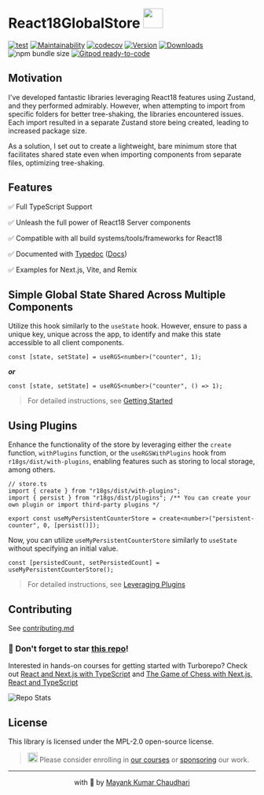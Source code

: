 # React18GlobalStore <img src="https://github.com/react18-tools/turborepo-template/blob/main/popper.png?raw=true" style="height: 40px"/>

[![test](https://github.com/react18-tools/react18-global-store/actions/workflows/test.yml/badge.svg)](https://github.com/react18-tools/react18-global-store/actions/workflows/test.yml) [![Maintainability](https://api.codeclimate.com/v1/badges/ec3140063acd8df82481/maintainability)](https://codeclimate.com/github/react18-tools/react18-global-store/maintainability) [![codecov](https://codecov.io/gh/react18-tools/react18-global-store/graph/badge.svg)](https://codecov.io/gh/react18-tools/react18-global-store) [![Version](https://img.shields.io/npm/v/r18gs.svg?colorB=green)](https://www.npmjs.com/package/r18gs) [![Downloads](https://img.jsdelivr.com/img.shields.io/npm/d18m/r18gs.svg)](https://www.npmjs.com/package/r18gs) ![npm bundle size](https://img.shields.io/bundlephobia/minzip/r18gs) [![Gitpod ready-to-code](https://img.shields.io/badge/Gitpod-ready--to--code-blue?logo=gitpod)](https://gitpod.io/from-referrer/)

## Motivation

I've developed fantastic libraries leveraging React18 features using Zustand, and they performed admirably. However, when attempting to import from specific folders for better tree-shaking, the libraries encountered issues. Each import resulted in a separate Zustand store being created, leading to increased package size.

As a solution, I set out to create a lightweight, bare minimum store that facilitates shared state even when importing components from separate files, optimizing tree-shaking.

## Features

✅ Full TypeScript Support

✅ Unleash the full power of React18 Server components

✅ Compatible with all build systems/tools/frameworks for React18

✅ Documented with [Typedoc](https://react18-tools.github.io/react18-global-store) ([Docs](https://react18-tools.github.io/react18-global-store))

✅ Examples for Next.js, Vite, and Remix

## Simple Global State Shared Across Multiple Components

Utilize this hook similarly to the `useState` hook. However, ensure to pass a unique key, unique across the app, to identify and make this state accessible to all client components.

```tsx
const [state, setState] = useRGS<number>("counter", 1);
```

**_or_**

```tsx
const [state, setState] = useRGS<number>("counter", () => 1);
```

> For detailed instructions, see [Getting Started](./md-docs/1.getting-started.md)

## Using Plugins

Enhance the functionality of the store by leveraging either the `create` function, `withPlugins` function, or the `useRGSWithPlugins` hook from `r18gs/dist/with-plugins`, enabling features such as storing to local storage, among others.

```tsx
// store.ts
import { create } from "r18gs/dist/with-plugins";
import { persist } from "r18gs/dist/plugins"; /** You can create your own plugin or import third-party plugins */

export const useMyPersistentCounterStore = create<number>("persistent-counter", 0, [persist()]);
```

Now, you can utilize `useMyPersistentCounterStore` similarly to `useState` without specifying an initial value.

```tsx
const [persistedCount, setPersistedCount] = useMyPersistentCounterStore();
```

> For detailed instructions, see [Leveraging Plugins](./md-docs/2.leveraging-plugins.md)

## Contributing

See [contributing.md](/contributing.md)

### 🤩 Don't forget to star [this repo](https://github.com/mayank1513/react18-global-store)!

Interested in hands-on courses for getting started with Turborepo? Check out [React and Next.js with TypeScript](https://mayank-chaudhari.vercel.app/courses/react-and-next-js-with-typescript) and [The Game of Chess with Next.js, React and TypeScript](https://www.udemy.com/course/game-of-chess-with-nextjs-react-and-typescript/?referralCode=851A28F10B254A8523FE)

![Repo Stats](https://repobeats.axiom.co/api/embed/ec3e74d795ed805a0fce67c0b64c3f08872e7945.svg "Repobeats analytics image")

## License

This library is licensed under the MPL-2.0 open-source license.

> <img src="https://github.com/react18-tools/react18-global-store/blob/main/popper.png?raw=true" style="height: 20px"/> Please consider enrolling in [our courses](https://mayank-chaudhari.vercel.app/courses) or [sponsoring](https://github.com/sponsors/mayank1513) our work.

<hr />

<p align="center" style="text-align:center">with 💖 by <a href="https://mayank-chaudhari.vercel.app" target="_blank">Mayank Kumar Chaudhari</a></p>
